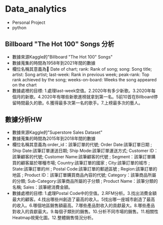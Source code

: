 # Data_analytics
* Personal Project
* python
## Billboard "The Hot 100" Songs 分析
* 數據來源Kaggle的"Billboard "The Hot 100" Songs"
* 數據蒐集的時間為1958年到2021年間的數據
* 欄位名稱其意義為:date: Date of chart; rank: Rank of song; song: Song title; artist: Song artist; last-week: Rank in previous week; peak-rank: Top rank achieved by the song; weeks-on-board: Weeks the song appeared on the chart
* 數據處裡的目標: 1.處理last-week空值。2.2020年有多少新歌。3.2020年每個月的新歌。4.2020年有哪些新歌進榜就拿到第一名。5前10首在Billboard停留時間最久的歌。6.獲得最多次第一名的歌手。7.上榜最多次的藝人。
## 數據分析HW
* 數據來源Kaggle的"Superstore Sales Dataset"
* 數據蒐集的時間為2015年到2018年間的數據
* 欄位名稱其意義為:order_id：該筆訂單的代號; Order Date:該筆訂單日期 ; Ship Date:該筆訂單運送日期; Ship Mode:該筆訂單運送方式; Customer ID：該筆顧客的代號; Customer Name:該筆顧客的代號 ; Segment：該筆訂單購買的顧客屬於哪種市場; Country:該筆訂單的國家 ; City:該筆訂單的城市 ; State:該筆訂單的州 ; Postal Code:該筆訂單的郵遞區號 ; Region:該筆訂單的地區 ; Product ID：該筆訂單購買商品內容的代號; Category：該筆商品所屬的分類; Sub-Category:該筆商品所屬的子分類 ; Product Name：該筆分類的名稱; Sales：該筆總消費金額。
* 數據處裡的目標: 1.處理Postal Code中的空值。2.RFM分析。3.找出消費金額最大的顧客。4.找出哪些州創造了最高的收入。5找出哪一座城市創造了最高的收入。6.哪個地區銷售額最高。7.哪些產品對收入的貢獻最大。8.哪些產品對收入的貢獻最大。9.每個子類別的銷售。10.分析不同市場的銷售。11.相關性Heatmap視覺化圖。12.整體銷售情況分析。
